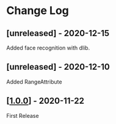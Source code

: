 # Change Log
## [unreleased] - 2020-12-15
Added face recognition with dlib.

## [unreleased] - 2020-12-10
Added RangeAttribute

## [[1.0.0](https://github.com/Extended-Object-Detection-ROS/extended_object_detection/tree/r1.0.0)] - 2020-11-22
First Release
